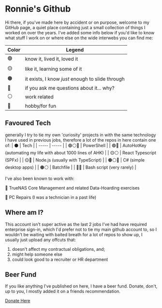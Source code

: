 # Ronnie's Github

Hi there, if you've made here by accident or on purpose, welcome to my GitHub page, a quiet place containing just a small collection of things I worked on over the years. I've added some info below if you'd like to know what stuff I work on or where else on the wide interwebs you can find me:

| Color | Legend |
| ------- | ----- |
| 🟢 | know it, lived it, loved it |
| 🟡 | like it, learning some of it |
| 🟠 | it exists, I know *just* enough to slide through |
| 🔴 | if you ask me questions about it... why? |
| ⚪ | work related |
| 🔵 | hobby/for fun |

## Favoured Tech
generally I try to tie my own 'curiosity' projects in with the same technology I have used in previous jobs, therefore a lot of the repos in here contain one of:
| ⚫ | Tech |
| ----- | ----- |
| 🟢⚪🔵 | PowerShell |
| 🟢🔵 | AutoHotKey (automating my life with about 1000 lines of AHK) |
| 🟡⚪ | React Typescript (SPFx) |
| 🟡🔵 | Node.js (usually with TypeScript) |
| 🟠⚪🔵 | C# (simple desktop apps) |
| 🟠⚪ | Batchfile |
| 🔴🔵 | Bash script (very rarely) |

I've also been known to work with:

🔵 TrueNAS Core Management and related Data-Hoarding exercises

🔵 PC Repairs (I was a technician in a past life)

## Where am I?
This account isn't super active as the last 2 jobs I've had have required enterprise sign-in, which I'd prefer not to tie my main github account to, so I wouldn't be waiting with baited breath for a lot of repos to show up, I usually just upload any offcuts that:
1. doesn't affect my contractual obligations, and;
2. might help someone else
3. could look good to a recruiter or HR department

## Beer Fund
If you like anything I've published on here, I have a beer fund. Donate, don't, up to you, I mostly added it on a friends recommendation.

[Donate Here](https://www.paypal.com/donate/?business=W7J42EFE4AW88&no_recurring=0&item_name=Beer+Fund&currency_code=AUD)


<!--
**digi-ron/digi-ron** is a ✨ _special_ ✨ repository because its `README.md` (this file) appears on your GitHub profile.

Here are some ideas to get you started:

- 🔭 I’m currently working on ...
- 🌱 I’m currently learning ...
- 👯 I’m looking to collaborate on ...
- 🤔 I’m looking for help with ...
- 💬 Ask me about ...
- 📫 How to reach me: ...
- 😄 Pronouns: ...
- ⚡ Fun fact: ...
-->

<!-- Fuck -->
